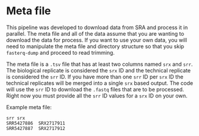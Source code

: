 # Meta file

This pipeline was developed to download data from SRA and process it in parallel. The meta file and all of the data assume that you are wanting to download the data for process. If you want to use your own data, you will need to manipulate the meta file and directory structure so that you skip `fasterq-dump` and proceed to read trimming.

The meta file is a `.tsv` file that has at least two columns named `srx` and `srr`. The biological replicate is considered the `srx` ID and the technical replicate is considered the `srr` ID. If you have more than one `srr` ID per `srx` ID the technical replicates will be merged into a single `srx` based output. The code will use the `srr` ID to download the `.fastq` files that are to be processed. Right now you must provide all the `srr` ID values for a `srx` ID on your own.

Example meta file:

```tsv
srr	srx
SRR5427886	SRX2717911
SRR5427887	SRX2717912
```